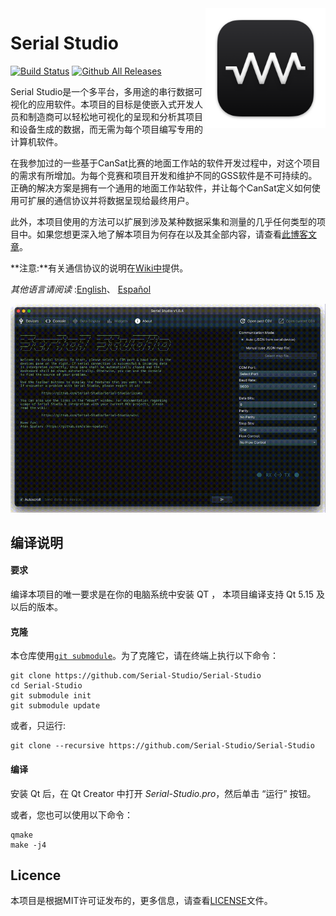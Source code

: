 <a href="#">
    <img width="192px" height="192px" src="doc/icon.png" align="right" />
</a>

# Serial Studio

[![Build Status](https://github.com/Serial-Studio/Serial-Studio/workflows/Build/badge.svg)](https://github.com/Serial-Studio/Serial-Studio/actions/)
[![Github All Releases](https://img.shields.io/github/downloads/Serial-Studio/Serial-Studio/total.svg)](https://github.com/Serial-Studio/Serial-Studio/releases/)

Serial Studio是一个多平台，多用途的串行数据可视化的应用软件。本项目的目标是使嵌入式开发人员和制造商可以轻松地可视化的呈现和分析其项目和设备生成的数据，而无需为每个项目编写专用的计算机软件。

在我参加过的一些基于CanSat比赛的地面工作站的软件开发过程中，对这个项目的需求有所增加。为每个竞赛和项目开发和维护不同的GSS软件是不可持续的。正确的解决方案是拥有一个通用的地面工作站软件，并让每个CanSat定义如何使用可扩展的通信协议并将数据呈现给最终用户。

此外，本项目使用的方法可以扩展到涉及某种数据采集和测量的几乎任何类型的项目中。如果您想更深入地了解本项目为何存在以及其全部内容，请查看[此博客文章](https://www.alex-spataru.com/blog/introducing-serial-studio)。

**注意:**有关通信协议的说明在[Wiki中](https://github.com/Serial-Studio/Serial-Studio/wiki/Communication-Protocol)提供。

*其他语言请阅读*  :[English](README.md)、 [Español](README_ES.md)

![Software usage](doc/app-usage.gif)

## 编译说明

#### 要求

编译本项目的唯一要求是在你的电脑系统中安装 QT ， 本项目编译支持 Qt 5.15 及以后的版本。

#### 克隆

本仓库使用[`git submodule`](https://git-scm.com/book/en/v2/Git-Tools-Submodules)。为了克隆它，请在终端上执行以下命令：

	git clone https://github.com/Serial-Studio/Serial-Studio
	cd Serial-Studio
	git submodule init
	git submodule update

或者，只运行:

	git clone --recursive https://github.com/Serial-Studio/Serial-Studio

#### 编译

安装 Qt 后，在 Qt Creator 中打开 *Serial-Studio.pro*，然后单击 “运行” 按钮。

或者，您也可以使用以下命令：

	qmake
	make -j4

## Licence

本项目是根据MIT许可证发布的，更多信息，请查看[LICENSE](https://github.com/Serial-Studio/Serial-Studio/blob/master/LICENSE.md)文件。



